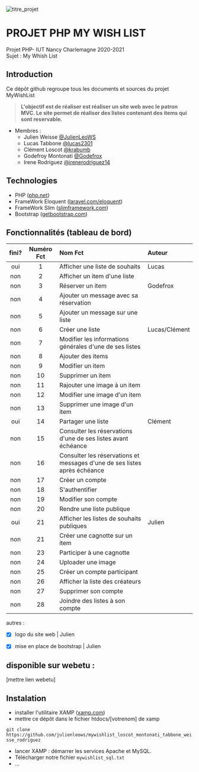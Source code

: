 
![titre_projet](https://github.com/julienleows/mywishlist_loscot_montonati_tabbone_weisse/blob/main/src/images/logos/logo_mywhislist.svg)

# PROJET PHP MY WISH LIST
Projet PHP- IUT Nancy Charlemagne 2020-2021  
Sujet : My Whish List


## Introduction
Ce dépôt github regroupe tous les documents et sources du projet MyWishList

> **L'objectif est de réaliser est réaliser un site web avec le patron MVC.
	Le site permet de réaliser des listes contenant des items qui sont reservable.**

* Membres :
	* Julien Weisse [@JulienLeoWS](https://github.com/JulienLeoWS)
	* Lucas Tabbone [@lucas2301](https://github.com/lucas2301)
	* Clément Loscot [@krabumb](https://github.com/krabumb)
	* Godefroy Montonati [@Godefrox](https://github.com/Godefrox)
	* Irene Rodriguez [@irenerodriguez14](https://github.com/irenerodriguez14)


## Technologies
* PHP ([php.net](https://www.php.net))
* FrameWork Eloquent ([laravel.com/eloquent](https://laravel.com/docs/8.x/eloquent))
* FrameWork Slim ([slimframework.com](https://www.slimframework.com/))
* Bootstrap ([getbootstrap.com](https://getbootstrap.com/))


## Fonctionnalités (tableau de bord)
fini? | Numéro Fct | Nom Fct | Auteur
:-: |:-: | :- |:-
oui | 1  | Afficher une liste de souhaits | Lucas 
non | 2  | Afficher un item d'une liste   | 
non | 3  | Réserver un item               | Godefrox
non | 4  | Ajouter un message avec sa réservation |
non | 5  | Ajouter un message sur une liste |
non | 6  | Créer une liste | Lucas/Clément
non | 7  | Modifier les informations générales d'une de ses listes |
non | 8  | Ajouter des items |
non | 9  | Modifier un item |
non | 10 | Supprimer un item
non | 11 | Rajouter une image à un item |
non | 12 | Modifier une image d'un item |
non | 13 | Supprimer une image d'un item |
oui | 14 | Partager une liste | Clément
non | 15 | Consulter les réservations d'une de ses listes avant échéance |
non | 16 | Consulter les réservations et messages d'une de ses listes après échéance |
non | 17 | Créer un compte |
non | 18 | S'authentifier |
non | 19 | Modifier son compte |
non | 20 | Rendre une liste publique |
oui | 21 | Afficher les listes de souhaits publiques | Julien
non | 21 | Créer une cagnotte sur un item |
non | 23 | Participer à une cagnotte |
non | 24 | Uploader une image |
non | 25 | Créer un compte participant |
non | 26 | Afficher la liste des créateurs |
non | 27 | Supprimer son compte |
non | 28 | Joindre des listes à son compte |

autres : 
- [x] logo du site web | Julien
- [x] mise en place de bootstrap | Julien


## disponible sur webetu :

[mettre lien webetu]


## Instalation

* installer l'utilitaire XAMP ([xamp.com](https://www.apachefriends.org/fr/index.html))
* mettre ce dépôt dans le fichier htdocs/[votrenom] de xamp

`git clone https://github.com/julienleows/mywishlist_loscot_montonati_tabbone_weisse_rodriguez`

* lancer XAMP : démarrer les services Apache et MySQL.
* Télécharger notre fichier `mywishlist_sql.txt`
* ...